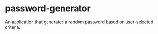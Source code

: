 # password-generator
An application that generates a random password based on user-selected criteria.
